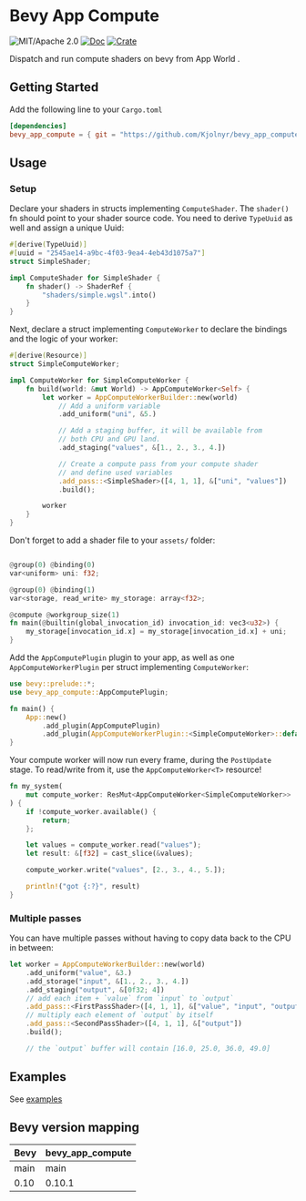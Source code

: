 # Bevy App Compute

![MIT/Apache 2.0](https://img.shields.io/badge/license-MIT%2FApache-blue.svg)
[![Doc](https://docs.rs/bevy_app_compute/badge.svg)](https://docs.rs/bevy_app_compute)
[![Crate](https://img.shields.io/crates/v/bevy_app_compute.svg)](https://crates.io/crates/bevy_app_compute)


Dispatch and run compute shaders on bevy from App World .

## Getting Started

Add the following line to your `Cargo.toml`

```toml
[dependencies]
bevy_app_compute = { git = "https://github.com/Kjolnyr/bevy_app_compute.git", branch = "main" }
```

## Usage

### Setup

Declare your shaders in structs implementing `ComputeShader`. The `shader()` fn should point to your shader source code.
You need to derive `TypeUuid` as well and assign a unique Uuid:

```rust
#[derive(TypeUuid)]
#[uuid = "2545ae14-a9bc-4f03-9ea4-4eb43d1075a7"]
struct SimpleShader;

impl ComputeShader for SimpleShader {
    fn shader() -> ShaderRef {
        "shaders/simple.wgsl".into()
    }
}
```

Next, declare a struct implementing `ComputeWorker` to declare the bindings and the logic of your worker:

```rust
#[derive(Resource)]
struct SimpleComputeWorker;

impl ComputeWorker for SimpleComputeWorker {
    fn build(world: &mut World) -> AppComputeWorker<Self> {
        let worker = AppComputeWorkerBuilder::new(world)
            // Add a uniform variable
            .add_uniform("uni", &5.)

            // Add a staging buffer, it will be available from
            // both CPU and GPU land.
            .add_staging("values", &[1., 2., 3., 4.])

            // Create a compute pass from your compute shader
            // and define used variables
            .add_pass::<SimpleShader>([4, 1, 1], &["uni", "values"])
            .build();

        worker
    }
}

```

Don't forget to add a shader file to your `assets/` folder:

```rust

@group(0) @binding(0)
var<uniform> uni: f32;

@group(0) @binding(1)
var<storage, read_write> my_storage: array<f32>;

@compute @workgroup_size(1)
fn main(@builtin(global_invocation_id) invocation_id: vec3<u32>) {
    my_storage[invocation_id.x] = my_storage[invocation_id.x] + uni;
}
```

Add the `AppComputePlugin` plugin to your app, as well as one `AppComputeWorkerPlugin` per struct implementing `ComputeWorker`:

```rust
use bevy::prelude::*;
use bevy_app_compute::AppComputePlugin;

fn main() {
    App::new()
        .add_plugin(AppComputePlugin)
        .add_plugin(AppComputeWorkerPlugin::<SimpleComputeWorker>::default());
}
```

Your compute worker will now run every frame, during the `PostUpdate` stage. To read/write from it, use the `AppComputeWorker<T>` resource!

```rust
fn my_system(
    mut compute_worker: ResMut<AppComputeWorker<SimpleComputeWorker>>
) {
    if !compute_worker.available() {
        return;
    };

    let values = compute_worker.read("values");
    let result: &[f32] = cast_slice(&values);

    compute_worker.write("values", [2., 3., 4., 5.]);

    println!("got {:?}", result)
}
```

### Multiple passes

You can have multiple passes without having to copy data back to the CPU in between:

```rust
let worker = AppComputeWorkerBuilder::new(world)
    .add_uniform("value", &3.)
    .add_storage("input", &[1., 2., 3., 4.])
    .add_staging("output", &[0f32; 4])
    // add each item + `value` from `input` to `output`
    .add_pass::<FirstPassShader>([4, 1, 1], &["value", "input", "output"]) 
    // multiply each element of `output` by itself
    .add_pass::<SecondPassShader>([4, 1, 1], &["output"]) 
    .build();

    // the `output` buffer will contain [16.0, 25.0, 36.0, 49.0]

```


## Examples

See [examples](https://github.com/kjolnyr/bevy_app_compute/tree/main/examples)


## Bevy version mapping

|Bevy|bevy_app_compute|
|---|---|
|main|main|
|0.10|0.10.1|